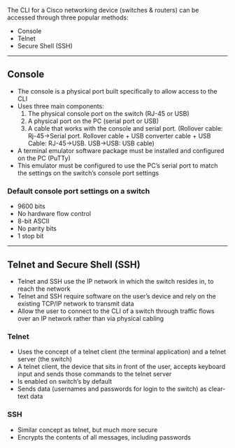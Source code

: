 The CLI for a Cisco networking device (switches & routers) can be accessed through three popular methods:
- Console
- Telnet
- Secure Shell (SSH)
---
## **Console**
- The console is a physical port built specifically to allow access to the CLI
- Uses three main components:
    1. The physical console port on the switch (RJ-45 or USB)
    2. A physical port on the PC (serial port or USB)
    3. A cable that works with the console and serial port. (Rollover cable: Rj-45→Serial port. Rollover cable + USB converter cable + USB Cable: RJ-45→USB. USB→USB: USB cable)
- A terminal emulator software package must be installed and configured on the PC (PuTTy)
- This emulator must be configured to use the PC’s serial port to match the settings on the switch’s console port settings
### **Default console port settings on a switch**
- 9600 bits
- No hardware flow control
- 8-bit ASCII
- No parity bits
- 1 stop bit
---
## **Telnet and Secure Shell (SSH)**

- Telnet and SSH use the IP network in which the switch resides in, to reach the network
- Telnet and SSH require software on the user’s device and rely on the existing TCP/IP network to transmit data
- Allow the user to connect to the CLI of a switch through traffic flows over an IP network rather than via physical cabling
### Telnet

- Uses the concept of a telnet client (the terminal application) and a telnet server (the switch)
- A telnet client, the device that sits in front of the user, accepts keyboard input and sends those commands to the telnet server
- Is enabled on switch’s by default
- Sends data (usernames and passwords for login to the switch) as clear-text data
### SSH

- Similar concept as telnet, but much more secure
- Encrypts the contents of all messages, including passwords